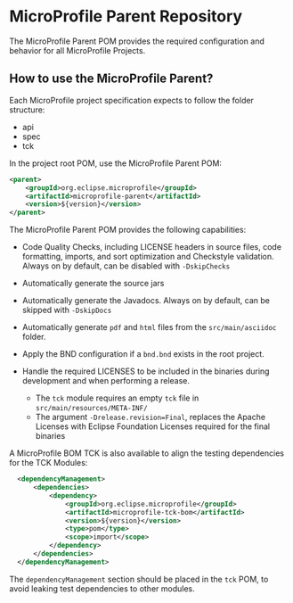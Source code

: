 

# MicroProfile Parent Repository

The MicroProfile Parent POM provides the required configuration and behavior for all MicroProfile Projects.

## How to use the MicroProfile Parent?

Each MicroProfile project specification expects to follow the folder structure:

- api
- spec
- tck

In the project root POM, use the MicroProfile Parent POM:

```xml
<parent>
    <groupId>org.eclipse.microprofile</groupId>
    <artifactId>microprofile-parent</artifactId>
    <version>${version}</version>
</parent>
```

The MicroProfile Parent POM provides the following capabilities:

- Code Quality Checks, including LICENSE headers in source files, code formatting, imports, and sort optimization and 
Checkstyle validation. Always on by default, can be disabled with `-DskipChecks`

- Automatically generate the source jars

- Automatically generate the Javadocs. Always on by default, can be skipped with `-DskipDocs`

- Automatically generate `pdf` and `html` files from the `src/main/asciidoc` folder.

- Apply the BND configuration if a `bnd.bnd` exists in the root project.

- Handle the required LICENSES to be included in the binaries during development and when performing a release.
  - The `tck` module requires an empty `tck` file in `src/main/resources/META-INF/`
  - The argument `-Drelease.revision=Final`, replaces the Apache Licenses with Eclipse Foundation Licenses required for 
  the final binaries

A MicroProfile BOM TCK is also available to align the testing dependencies for the TCK Modules:

```xml
  <dependencyManagement>
      <dependencies>
          <dependency>
              <groupId>org.eclipse.microprofile</groupId>
              <artifactId>microprofile-tck-bom</artifactId>
              <version>${version}</version>
              <type>pom</type>
              <scope>import</scope>
          </dependency>
      </dependencies>
  </dependencyManagement>
```

The `dependencyManagement` section should be placed in the `tck` POM, to avoid leaking test dependencies to other 
modules.
